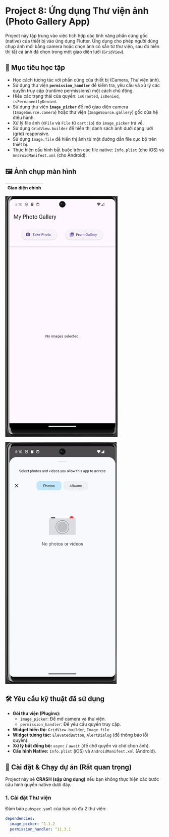 # Project 8: Ứng dụng Thư viện ảnh (Photo Gallery App)

Project này tập trung vào việc tích hợp các tính năng phần cứng gốc (native) của thiết bị vào ứng dụng Flutter. Ứng dụng cho phép người dùng chụp ảnh mới bằng camera hoặc chọn ảnh có sẵn từ thư viện, sau đó hiển thị tất cả ảnh đã chọn trong một giao diện lưới (`GridView`).

## 🎯 Mục tiêu học tập

-   Học cách tương tác với phần cứng của thiết bị (Camera, Thư viện ảnh).
-   Sử dụng thư viện **`permission_handler`** để kiểm tra, yêu cầu và xử lý các quyền truy cập (runtime permissions) một cách chủ động.
-   Hiểu các trạng thái của quyền: `isGranted`, `isDenied`, `isPermanentlyDenied`.
-   Sử dụng thư viện **`image_picker`** để mở giao diện camera (`ImageSource.camera`) hoặc thư viện (`ImageSource.gallery`) gốc của hệ điều hành.
-   Xử lý file ảnh (`XFile` và `File` từ `dart:io`) do `image_picker` trả về.
-   Sử dụng `GridView.builder` để hiển thị danh sách ảnh dưới dạng lưới (grid) responsive.
-   Sử dụng `Image.file` để hiển thị ảnh từ một đường dẫn file cục bộ trên thiết bị.
-   Thực hiện cấu hình bắt buộc trên các file native: `Info.plist` (cho iOS) và `AndroidManifest.xml` (cho Android).

## 🖼️ Ảnh chụp màn hình

| Giao diện chính |
| :---: |

![image alt](https://github.com/vvhoang04/10_baitap_flutter/blob/d4d3840752e99f0f4a0fbdeb91874bbd8bf2578e/Week2_Networking_Persistence_Integration/photo_gallery/img_photo1.png)

![image alt](https://github.com/vvhoang04/10_baitap_flutter/blob/d4d3840752e99f0f4a0fbdeb91874bbd8bf2578e/Week2_Networking_Persistence_Integration/photo_gallery/img_photo2.png)

## 🛠️ Yêu cầu kỹ thuật đã sử dụng

-   **Gói thư viện (Plugins):**
    -   `image_picker`: Để mở camera và thư viện.
    -   `permission_handler`: Để yêu cầu quyền truy cập.
-   **Widget hiển thị:** `GridView.builder`, `Image.file`
-   **Widget tương tác:** `ElevatedButton`, `AlertDialog` (để thông báo lỗi quyền).
-   **Xử lý bất đồng bộ:** `async` / `await` (để chờ quyền và chờ chọn ảnh).
-   **Cấu hình Native:** `Info.plist` (iOS) và `AndroidManifest.xml` (Android).

## 🚀 Cài đặt & Chạy dự án (Rất quan trọng)

Project này sẽ **CRASH (sập ứng dụng)** nếu bạn không thực hiện các bước cấu hình quyền native dưới đây.

### 1. Cài đặt Thư viện
Đảm bảo `pubspec.yaml` của bạn có đủ 2 thư viện:
```yaml
dependencies:
  image_picker: ^1.1.2
  permission_handler: ^11.3.1
